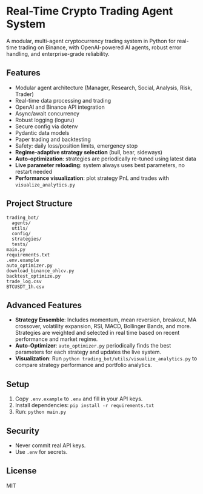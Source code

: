 # Real-Time Crypto Trading Agent System

A modular, multi-agent cryptocurrency trading system in Python for real-time trading on Binance, with OpenAI-powered AI agents, robust error handling, and enterprise-grade reliability.

## Features

- Modular agent architecture (Manager, Research, Social, Analysis, Risk, Trader)
- Real-time data processing and trading
- OpenAI and Binance API integration
- Async/await concurrency
- Robust logging (loguru)
- Secure config via dotenv
- Pydantic data models
- Paper trading and backtesting
- Safety: daily loss/position limits, emergency stop
- **Regime-adaptive strategy selection** (bull, bear, sideways)
- **Auto-optimization**: strategies are periodically re-tuned using latest data
- **Live parameter reloading**: system always uses best parameters, no restart needed
- **Performance visualization**: plot strategy PnL and trades with `visualize_analytics.py`

## Project Structure
```
trading_bot/
  agents/
  utils/
  config/
  strategies/
  tests/
main.py
requirements.txt
.env.example
auto_optimizer.py
download_binance_ohlcv.py
backtest_optimize.py
trade_log.csv
BTCUSDT_1h.csv
```
## Advanced Features

- **Strategy Ensemble**: Includes momentum, mean reversion, breakout, MA crossover, volatility expansion, RSI, MACD, Bollinger Bands, and more. Strategies are weighted and selected in real time based on recent performance and market regime.
- **Auto-Optimizer**: `auto_optimizer.py` periodically finds the best parameters for each strategy and updates the live system.
- **Visualization**: Run `python trading_bot/utils/visualize_analytics.py` to compare strategy performance and portfolio analytics.


## Setup
1. Copy `.env.example` to `.env` and fill in your API keys.
2. Install dependencies: `pip install -r requirements.txt`
3. Run: `python main.py`

## Security
- Never commit real API keys.
- Use `.env` for secrets.

## License
MIT
